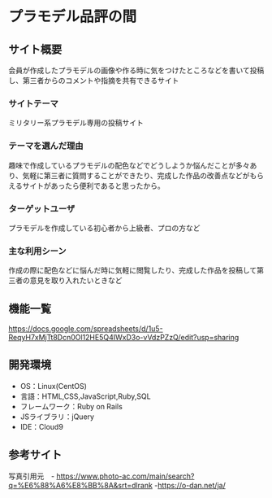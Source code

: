 # プラモデル品評の間

## サイト概要
会員が作成したプラモデルの画像や作る時に気をつけたところなどを書いて投稿し、第三者からのコメントや指摘を共有できるサイト

### サイトテーマ
ミリタリー系プラモデル専用の投稿サイト

### テーマを選んだ理由
趣味で作成しているプラモデルの配色などでどうしようか悩んだことが多々あり、気軽に第三者に質問することができたり、完成した作品の改善点などがもらえるサイトがあったら便利であると思ったから。

### ターゲットユーザ
プラモデルを作成している初心者から上級者、プロの方など

### 主な利用シーン
作成の際に配色などに悩んだ時に気軽に閲覧したり、完成した作品を投稿して第三者の意見を取り入れたいときなど

## 機能一覧
https://docs.google.com/spreadsheets/d/1u5-ReqyH7xMjTt8Dcn0Ol12HE5Q4IWxD3o-vVdzPZzQ/edit?usp=sharing

## 開発環境
- OS：Linux(CentOS)
- 言語：HTML,CSS,JavaScript,Ruby,SQL
- フレームワーク：Ruby on Rails
- JSライブラリ：jQuery
- IDE：Cloud9

## 参考サイト
写真引用元　- https://www.photo-ac.com/main/search?q=%E6%88%A6%E8%BB%8A&srt=dlrank
            -https://o-dan.net/ja/